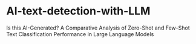 # AI-text-detection-with-LLM
Is this AI-Generated? A Comparative Analysis of Zero-Shot and Few-Shot Text Classification Performance in Large Language Models
